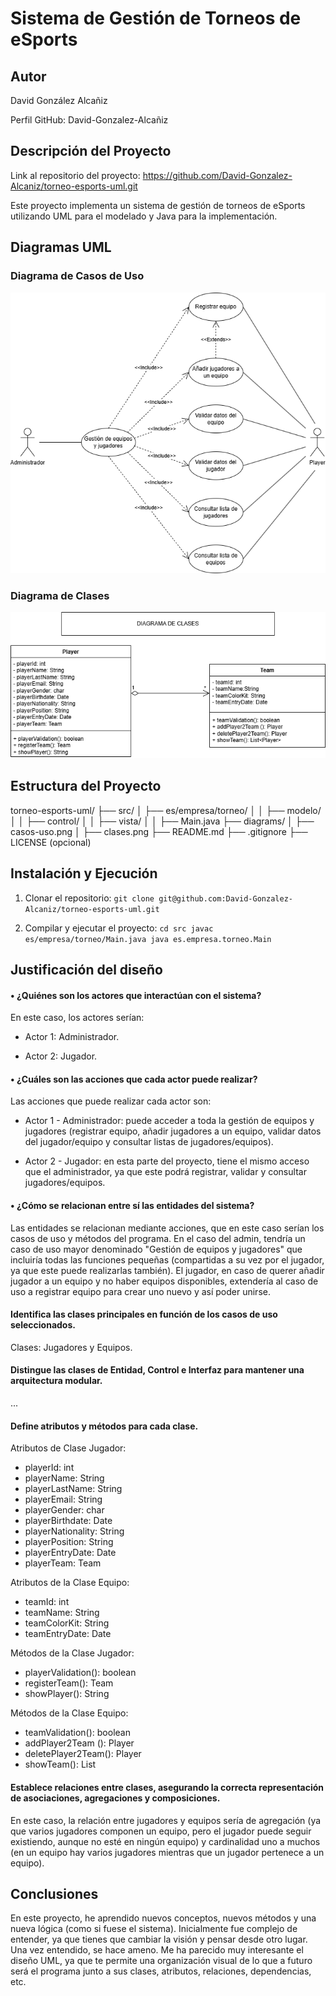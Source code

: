 # Sistema de Gestión de Torneos de eSports

## Autor
David González Alcañiz

Perfil GitHub: David-Gonzalez-Alcañiz

## Descripción del Proyecto
Link al repositorio del proyecto: 
https://github.com/David-Gonzalez-Alcaniz/torneo-esports-uml.git

Este proyecto implementa un sistema de gestión de torneos de eSports
utilizando UML para el modelado y Java para la implementación.

## Diagramas UML
### Diagrama de Casos de Uso
![Diagrama de casos de uso](diagrams/casos-uso.png)

### Diagrama de Clases
![Diagrama de clases](diagrams/clases.png)

## Estructura del Proyecto
torneo-esports-uml/ ├── src/
│ ├── es/empresa/torneo/
│ │ ├── modelo/
│ │ ├── control/
│ │ ├── vista/
│ │ ├── Main.java
├── diagrams/
│ ├── casos-uso.png
│ ├── clases.png
├── README.md
├── .gitignore
├── LICENSE (opcional)

## Instalación y Ejecución
1. Clonar el repositorio:
`git clone git@github.com:David-Gonzalez-Alcaniz/torneo-esports-uml.git`

2. Compilar y ejecutar el proyecto:
`cd src javac es/empresa/torneo/Main.java java es.empresa.torneo.Main`

## Justificación del diseño
#### • ¿Quiénes son los actores que interactúan con el sistema?

En este caso, los actores serían:

* Actor 1: Administrador.
  
* Actor 2: Jugador.

#### • ¿Cuáles son las acciones que cada actor puede realizar?

Las acciones que puede realizar cada actor son:

* Actor 1 - Administrador: puede acceder a toda la gestión de equipos y jugadores (registrar equipo, añadir jugadores a un equipo, validar datos del jugador/equipo y consultar listas de jugadores/equipos).

* Actor 2 - Jugador: en esta parte del proyecto, tiene el mismo acceso que el administrador, ya que este podrá registrar, validar y consultar jugadores/equipos.

#### • ¿Cómo se relacionan entre sí las entidades del sistema?

Las entidades se relacionan mediante acciones, que en este caso serían los casos de uso y métodos del programa. En el caso del admin, tendría un caso de uso mayor denominado "Gestión de equipos y jugadores" que incluiría todas las funciones pequeñas (compartidas a su vez por el jugador, ya que este puede realizarlas también).
El jugador, en caso de querer añadir jugador a un equipo y no haber equipos disponibles, extendería al caso de uso a registrar equipo para crear uno nuevo y así poder unirse.

#### Identifica las clases principales en función de los casos de uso seleccionados.

Clases: Jugadores y Equipos.

#### Distingue las clases de Entidad, Control e Interfaz para mantener una arquitectura modular.

...

#### Define atributos y métodos para cada clase.

 Atributos de Clase Jugador:
  
- playerId: int
- playerName: String
- playerLastName: String
- playerEmail: String
- playerGender: char
- playerBirthdate: Date
- playerNationality: String
- playerPosition: String
- playerEntryDate: Date
- playerTeam: Team

Atributos de la Clase Equipo:

- teamId: int
- teamName: String
- teamColorKit: String
- teamEntryDate: Date

Métodos de la Clase Jugador:

+ playerValidation(): boolean
+ registerTeam(): Team
+ showPlayer(): String

Métodos de la Clase Equipo:

+ teamValidation(): boolean
+ addPlayer2Team (): Player
+ deletePlayer2Team(): Player
+ showTeam(): List<Player>


#### Establece relaciones entre clases, asegurando la correcta representación de asociaciones, agregaciones y composiciones.

En este caso, la relación entre jugadores y equipos sería de agregación (ya que varios jugadores componen un equipo, pero el jugador puede seguir existiendo, aunque no esté en ningún equipo) y cardinalidad uno a muchos (en un equipo hay varios jugadores mientras que un jugador pertenece a un equipo).

## Conclusiones
En este proyecto, he aprendido nuevos conceptos, nuevos métodos y una nueva lógica (como si fuese el sistema).
Inicialmente fue complejo de entender, ya que tienes que cambiar la visión y pensar desde otro lugar. Una vez entendido, se hace ameno.
Me ha parecido muy interesante el diseño UML, ya que te permite una organización visual de lo que a futuro será el programa junto a sus clases, atributos, relaciones, dependencias, etc.


